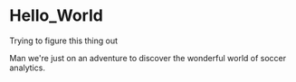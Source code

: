 # Hello_World
Trying to figure this thing out

Man we're just on an adventure to discover the wonderful world of soccer analytics.
